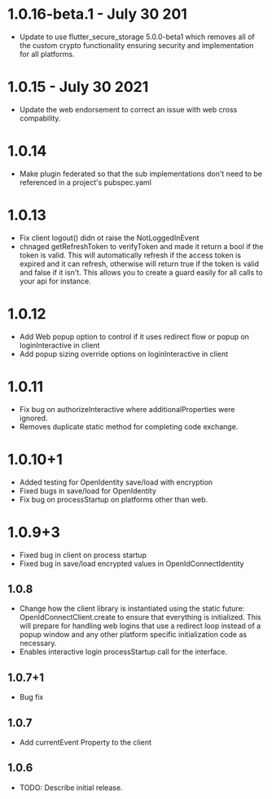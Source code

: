 # 1.0.16-beta.1 - July 30 201

- Update to use flutter_secure_storage 5.0.0-beta1 which removes all of the custom crypto functionality ensuring security and implementation for all platforms.

# 1.0.15 - July 30 2021

- Update the web endorsement to correct an issue with web cross compability.

# 1.0.14

- Make plugin federated so that the sub implementations don't need to be referenced in a project's pubspec.yaml

# 1.0.13

- Fix client logout() didn ot raise the NotLoggedInEvent
- chnaged getRefreshToken to verifyToken and made it return a bool if the token is valid. This will automatically refresh if the access token is expired and it can refresh, otherwise will return true if the token is valid and false if it isn't. This allows you to create a guard easily for all calls to your api for instance.

# 1.0.12

- Add Web popup option to control if it uses redirect flow or popup on loginInteractive in client
- Add popup sizing override options on loginInteractive in client

# 1.0.11

- Fix bug on authorizeInteractive where additionalProperties were ignored.
- Removes duplicate static method for completing code exchange.

# 1.0.10+1

- Added testing for OpenIdentity save/load with encryption
- Fixed bugs in save/load for OpenIdentity
- Fix bug on processStartup on platforms other than web.

# 1.0.9+3

- Fixed bug in client on process startup
- Fixed bug in save/load encrypted values in OpenIdConnectIdentity

## 1.0.8

- Change how the client library is instantiated using the static future: OpenIdConnectClient.create to ensure that everything is initialized. This will prepare for handling web logins that use a redirect loop instead of a popup window and any other platform specific initialization code as necessary.
- Enables interactive login processStartup call for the interface.

## 1.0.7+1

- Bug fix

## 1.0.7

- Add currentEvent Property to the client

## 1.0.6

- TODO: Describe initial release.

